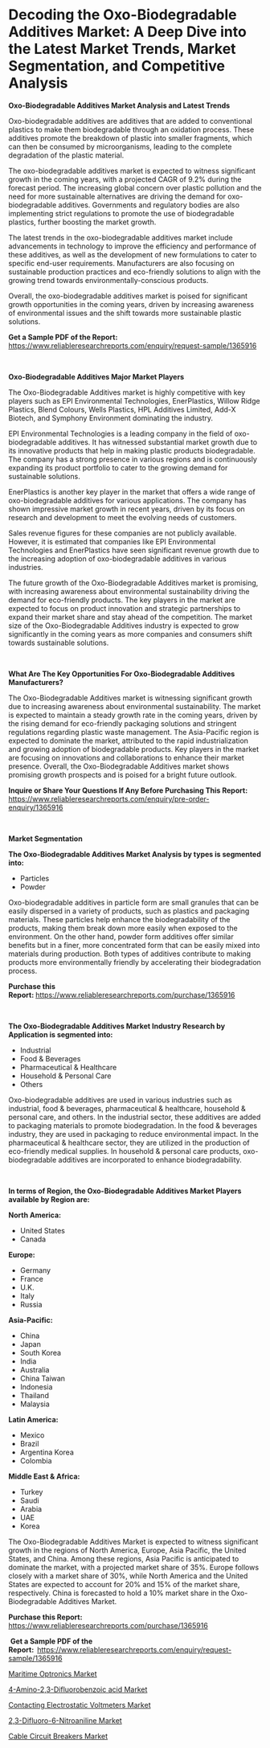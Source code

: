 <p><h1>Decoding the Oxo-Biodegradable Additives Market: A Deep Dive into the Latest Market Trends, Market Segmentation, and Competitive Analysis</h1></p><p><strong>Oxo-Biodegradable Additives Market Analysis and Latest Trends</strong></p>
<p><p>Oxo-biodegradable additives are additives that are added to conventional plastics to make them biodegradable through an oxidation process. These additives promote the breakdown of plastic into smaller fragments, which can then be consumed by microorganisms, leading to the complete degradation of the plastic material.</p><p>The oxo-biodegradable additives market is expected to witness significant growth in the coming years, with a projected CAGR of 9.2% during the forecast period. The increasing global concern over plastic pollution and the need for more sustainable alternatives are driving the demand for oxo-biodegradable additives. Governments and regulatory bodies are also implementing strict regulations to promote the use of biodegradable plastics, further boosting the market growth.</p><p>The latest trends in the oxo-biodegradable additives market include advancements in technology to improve the efficiency and performance of these additives, as well as the development of new formulations to cater to specific end-user requirements. Manufacturers are also focusing on sustainable production practices and eco-friendly solutions to align with the growing trend towards environmentally-conscious products.</p><p>Overall, the oxo-biodegradable additives market is poised for significant growth opportunities in the coming years, driven by increasing awareness of environmental issues and the shift towards more sustainable plastic solutions.</p></p>
<p><strong>Get a Sample PDF of the Report:&nbsp;</strong> <a href="https://www.reliableresearchreports.com/enquiry/request-sample/1365916">https://www.reliableresearchreports.com/enquiry/request-sample/1365916</a></p>
<p>&nbsp;</p>
<p><strong>Oxo-Biodegradable Additives Major Market Players</strong></p>
<p><p>The Oxo-Biodegradable Additives market is highly competitive with key players such as EPI Environmental Technologies, EnerPlastics, Willow Ridge Plastics, Blend Colours, Wells Plastics, HPL Additives Limited, Add-X Biotech, and Symphony Environment dominating the industry.</p><p>EPI Environmental Technologies is a leading company in the field of oxo-biodegradable additives. It has witnessed substantial market growth due to its innovative products that help in making plastic products biodegradable. The company has a strong presence in various regions and is continuously expanding its product portfolio to cater to the growing demand for sustainable solutions.</p><p>EnerPlastics is another key player in the market that offers a wide range of oxo-biodegradable additives for various applications. The company has shown impressive market growth in recent years, driven by its focus on research and development to meet the evolving needs of customers.</p><p>Sales revenue figures for these companies are not publicly available. However, it is estimated that companies like EPI Environmental Technologies and EnerPlastics have seen significant revenue growth due to the increasing adoption of oxo-biodegradable additives in various industries.</p><p>The future growth of the Oxo-Biodegradable Additives market is promising, with increasing awareness about environmental sustainability driving the demand for eco-friendly products. The key players in the market are expected to focus on product innovation and strategic partnerships to expand their market share and stay ahead of the competition. The market size of the Oxo-Biodegradable Additives industry is expected to grow significantly in the coming years as more companies and consumers shift towards sustainable solutions.</p></p>
<p>&nbsp;</p>
<p><strong>What Are The Key Opportunities For Oxo-Biodegradable Additives Manufacturers?</strong></p>
<p><p>The Oxo-Biodegradable Additives market is witnessing significant growth due to increasing awareness about environmental sustainability. The market is expected to maintain a steady growth rate in the coming years, driven by the rising demand for eco-friendly packaging solutions and stringent regulations regarding plastic waste management. The Asia-Pacific region is expected to dominate the market, attributed to the rapid industrialization and growing adoption of biodegradable products. Key players in the market are focusing on innovations and collaborations to enhance their market presence. Overall, the Oxo-Biodegradable Additives market shows promising growth prospects and is poised for a bright future outlook.</p></p>
<p><strong>Inquire or Share Your Questions If Any Before Purchasing This Report:</strong> <a href="https://www.reliableresearchreports.com/enquiry/pre-order-enquiry/1365916">https://www.reliableresearchreports.com/enquiry/pre-order-enquiry/1365916</a></p>
<p>&nbsp;</p>
<p><strong>Market Segmentation</strong></p>
<p><strong>The Oxo-Biodegradable Additives Market Analysis by types is segmented into:</strong></p>
<p><ul><li>Particles</li><li>Powder</li></ul></p>
<p><p>Oxo-biodegradable additives in particle form are small granules that can be easily dispersed in a variety of products, such as plastics and packaging materials. These particles help enhance the biodegradability of the products, making them break down more easily when exposed to the environment. On the other hand, powder form additives offer similar benefits but in a finer, more concentrated form that can be easily mixed into materials during production. Both types of additives contribute to making products more environmentally friendly by accelerating their biodegradation process.</p></p>
<p><strong>Purchase this Report:&nbsp;</strong><a href="https://www.reliableresearchreports.com/purchase/1365916">https://www.reliableresearchreports.com/purchase/1365916</a></p>
<p>&nbsp;</p>
<p><strong>The Oxo-Biodegradable Additives Market Industry Research by Application is segmented into:</strong></p>
<p><ul><li>Industrial</li><li>Food & Beverages</li><li>Pharmaceutical & Healthcare</li><li>Household & Personal Care</li><li>Others</li></ul></p>
<p><p>Oxo-biodegradable additives are used in various industries such as industrial, food & beverages, pharmaceutical & healthcare, household & personal care, and others. In the industrial sector, these additives are added to packaging materials to promote biodegradation. In the food & beverages industry, they are used in packaging to reduce environmental impact. In the pharmaceutical & healthcare sector, they are utilized in the production of eco-friendly medical supplies. In household & personal care products, oxo-biodegradable additives are incorporated to enhance biodegradability.</p></p>
<p>&nbsp;</p>
<p><strong>In terms of Region, the Oxo-Biodegradable Additives Market Players available by Region are:</strong></p>
<p>
    <p> <strong> North America: </strong>
        <ul>
            <li>United States</li>
            <li>Canada</li>
        </ul>
        </p> 
    <p> <strong> Europe: </strong>
        <ul>
            <li>Germany</li>
            <li>France</li>
            <li>U.K.</li>
            <li>Italy</li>
            <li>Russia</li>
        </ul>
        </p> 
    <p> <strong> Asia-Pacific: </strong>
        <ul>
            <li>China</li>
            <li>Japan</li>
            <li>South Korea</li>
            <li>India</li>
            <li>Australia</li>
            <li>China Taiwan</li>
            <li>Indonesia</li>
            <li>Thailand</li>
            <li>Malaysia</li>
        </ul>
        </p> 
    <p> <strong> Latin America: </strong>
        <ul>
            <li>Mexico</li>
            <li>Brazil</li>
            <li>Argentina Korea</li>
            <li>Colombia</li>
        </ul>
        </p> 
    <p> <strong> Middle East & Africa: </strong>
        <ul>
            <li>Turkey</li>
            <li>Saudi</li>
            <li>Arabia</li>
            <li>UAE</li>
            <li>Korea</li>
        </ul>
    </p>
    </p>
<p><p>The Oxo-Biodegradable Additives Market is expected to witness significant growth in the regions of North America, Europe, Asia Pacific, the United States, and China. Among these regions, Asia Pacific is anticipated to dominate the market, with a projected market share of 35%. Europe follows closely with a market share of 30%, while North America and the United States are expected to account for 20% and 15% of the market share, respectively. China is forecasted to hold a 10% market share in the Oxo-Biodegradable Additives Market.</p></p>
<p><strong>Purchase this Report: </strong><a href="https://www.reliableresearchreports.com/purchase/1365916">https://www.reliableresearchreports.com/purchase/1365916</a></p>
<p>&nbsp;<strong>Get a Sample PDF of the Report:&nbsp;&nbsp;</strong><a href="https://www.reliableresearchreports.com/enquiry/request-sample/1365916">https://www.reliableresearchreports.com/enquiry/request-sample/1365916</a></p>
<p><strong></strong></p>
<p><p><a href="https://medium.com/@judyolson40/maritime-optronics-market-trends-and-market-analysis-forecasted-for-period-2024-2031-e213498ccabb">Maritime Optronics Market</a></p><p><a href="https://issuu.com/reportprime-2/docs/4-amino-23-difluorobenzoic-acid-market-size-2030.p">4-Amino-2,3-Difluorobenzoic acid Market</a></p><p><a href="https://medium.com/@judyolson40/contacting-electrostatic-voltmeters-market-size-reveals-the-best-marketing-channels-in-global-968f05ac99fa">Contacting Electrostatic Voltmeters Market</a></p><p><a href="https://issuu.com/reportprime-2/docs/23-difluoro-6-nitroaniline-market-size-2030.pptx">2,3-Difluoro-6-Nitroaniline Market</a></p><p><a href="https://medium.com/@juliemoreno2007/cable-circuit-breakers-market-trends-and-market-analysis-forecasted-for-period-2024-2031-b88a42c14ca2">Cable Circuit Breakers Market</a></p></p>
